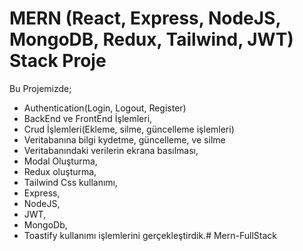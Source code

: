 # MERN (React, Express, NodeJS, MongoDB, Redux, Tailwind, JWT) Stack Proje
 Bu Projemizde;
 - Authentication(Login, Logout, Register)
 - BackEnd ve FrontEnd İşlemleri,
 - Crud İşlemleri(Ekleme, silme, güncelleme işlemleri)
 - Veritabanına bilgi kydetme, güncelleme, ve silme
 - Veritabanındaki verilerin ekrana basılması,
 - Modal Oluşturma,
 - Redux oluşturma,
 - Tailwind Css kullanımı,
 - Express,
 - NodeJS,
 - JWT,
 - MongoDb,
 - Toastify kullanımı işlemlerini gerçekleştirdik.# Mern-FullStack
